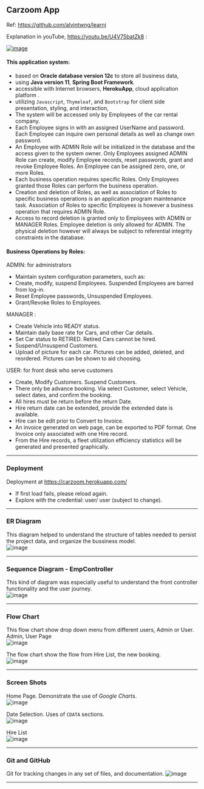 ## Carzoom App
Ref: https://github.com/alvintwng/learnj

Explanation in youTube, https://youtu.be/U4V75batZk8 :

[![image](img/210518AMinsYoutube.png)](https://youtu.be/U4V75batZk8)

#### This application system:
- based on **Oracle database version 12c**  to store all business data,
- using **Java version 11**, **Spring Boot Framework**.
- accessible with Internet browsers, **HerokuApp**, cloud application platform .
- utilizing `Javascript`, `Thymeleaf`, and `Bootstrap` for client side presentation, styling, and interaction,
- The system will be accessed only by Employees of the car rental company.
- Each Employee signs in with an assigned UserName and password.  Each Employee can inquire own personal details as well as change own password.
- An Employee with ADMIN Role will be initialized in the database and the access given to the system owner. Only Employees assigned ADMIN Role can create, modify Employee records, reset passwords, grant and revoke Employee Roles.  An Employee can be assigned zero, one, or more Roles.
- Each business operation requires specific Roles.  Only Employees granted those Roles can perform the business operation.
- Creation and deletion of Roles, as well as association of Roles to specific business operations is an application program maintenance task.  Association of Roles to specific Employees is however a business operation that requires ADMIN Role.
- Access to record deletion is granted only to Employees with ADMIN or MANAGER Roles.  Employee deletion is only allowed for ADMIN.  The physical deletion however will always be subject to referential integrity constraints in the database.

#### Business Operations by Roles:

ADMIN: for administrators
- Maintain system configuration parameters, such as:
- Create, modify, suspend Employees.  Suspended Employees are barred from log-in.
- Reset Employee passwords, Unsuspended Employees.
- Grant/Revoke Roles to Employees.

MANAGER :
- Create Vehicle into READY status.
- Maintain daily base rate for Cars, and other Car details.
- Set Car status to RETIRED.  Retired Cars cannot be hired.
- Suspend/Unsuspend Customers.
- Upload of picture for each car.  Pictures can be added, deleted, and reordered.  Pictures can be shown to aid choosing.

USER: for front desk who serve customers
- Create, Modify Customers.  Suspend Customers.
- There only be advance booking. Via select Customer, select Vehicle, select dates, and confirm the booking.
- All hires must be return before the return Date.
- Hire return date can be extended, provide the extended date is available.
- Hire can be edit prior to Convert to Invoice.
- An invoice generated on web page, can be exported to PDF format. One Invoice only associated with one Hire record.
- From the Hire records, a fleet utilization efficiency statistics will be generated and presented graphically.

---
### Deployment
Deployment at  https://carzoom.herokuapp.com/
* If first load fails, please reload again.
* Explore with the credential: user/ user (subject to change).

---

### ER Diagram
This diagram helped to understand the structure of tables needed to persist the project data, and organize the bussiness model.   
![image](img/210504ERDiagram.png)

---
### Sequence Diagram - EmpController
This kind of diagram was especially useful to understand the front controller functionality and the user journey.  
![image](https://github.com/alvintwng/ntucLH/blob/master/mJSummativeCapStoneProj/210228A-SumProj/SequenceDiagram1.jpg)

---
### Flow Chart
This flow chart show drop down menu from different users, Admin or User.
Admin, User Page   
![image](img/210504CarZoomFlow2.png)

The flow chart show the flow from Hire List, the new booking.   
 				![image](img/210504CarZoomFlow3.png)

---
### Screen Shots
Home Page. Demonstrate the use of *Google Charts*.   
![image](img/210505homePage.png)

Date Selection. Uses of `CDATA` sections.   
![image](img/210505selectDate.png)

Hire List   
![image](img/210505hireList.png)

---
### Git and GitHub
Git for tracking changes in any set of files, and documentation.
![image](img/210525git.png)

---
